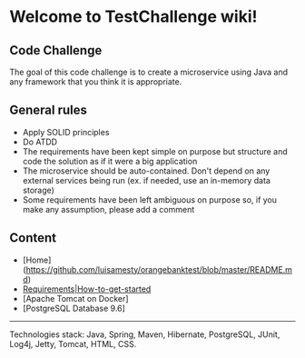 # Welcome to TestChallenge wiki!

## Code Challenge
The goal of this code challenge is to create a microservice using Java and any framework that you think it is
appropriate.
## General rules
- Apply SOLID principles
- Do ATDD
- The requirements have been kept simple on purpose but structure and code the solution as if it were a
big application
- The microservice should be auto-contained. Don't depend on any external services being run (ex. if
needed, use an in-memory data storage)
- Some requirements have been left ambiguous on purpose so, if you make any assumption, please add a
comment
## Content
- [Home] (https://github.com/luisamesty/orangebanktest/blob/master/README.md)
- [Requirements|How-to-get-started](https://github.com/luisamesty/orangebanktest/blob/master/OrangeBookWiki/Requirements.md)
- [Apache Tomcat on Docker]
- [PostgreSQL Database 9.6]
***
Technologies stack: Java, Spring, Maven, Hibernate, PostgreSQL, JUnit, Log4j, Jetty, Tomcat, HTML, CSS.
